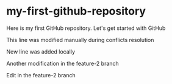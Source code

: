 # my-first-github-repository
Here is my first GitHub repository. Let's get started with GitHub

This line was modified manually during conflicts resolution

New line was added locally

Another modification in the feature-2 branch

Edit in the feature-2 branch